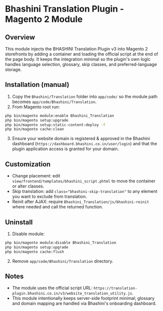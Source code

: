 # Bhashini Translation Plugin - Magento 2 Module

## Overview
This module injects the BHASHINI Translation Plugin v3 into Magento 2 storefronts by adding a container and loading the official script at the end of the page body. It keeps the integration minimal so the plugin's own logic handles language selection, glossary, skip classes, and preferred-language storage.

## Installation (manual)
1. Copy the `Bhashini/Translation` folder into `app/code/` so the module path becomes `app/code/Bhashini/Translation`.
2. From Magento root run:

```bash
php bin/magento module:enable Bhashini_Translation
php bin/magento setup:upgrade
php bin/magento setup:static-content:deploy -f
php bin/magento cache:clean
```

3. Ensure your website domain is registered & approved in the Bhashini dashboard (`https://dashboard.bhashini.co.in/user/login`) and that the plugin application access is granted for your domain.

## Customization
- Change placement: edit `view/frontend/templates/bhashini_script.phtml` to move the container or alter classes.
- Skip translation: add `class="bhashini-skip-translation"` to any element you want to exclude from translation.
- Reinit after AJAX: require `Bhashini_Translation/js/bhashini-reinit` where needed and call the returned function.

## Uninstall
1. Disable module:

```bash
php bin/magento module:disable Bhashini_Translation
php bin/magento setup:upgrade
php bin/magento cache:flush
```

2. Remove `app/code/Bhashini/Translation` directory.

## Notes
- The module uses the official script URL: `https://translation-plugin.bhashini.co.in/v3/website_translation_utility.js`.
- This module intentionally keeps server-side footprint minimal; glossary and domain mapping are handled via Bhashini's onboarding dashboard.